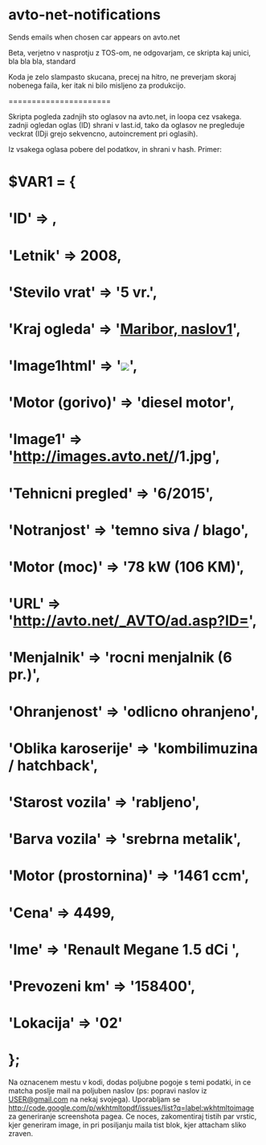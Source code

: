avto-net-notifications
======================

Sends emails when chosen car appears on avto.net 

Beta, verjetno v nasprotju z TOS-om, ne odgovarjam, ce skripta kaj unici, bla bla bla, standard

Koda je zelo slampasto skucana, precej na hitro, ne preverjam skoraj nobenega faila, ker itak ni bilo misljeno za produkcijo. 

======================

Skripta pogleda zadnjih sto oglasov na avto.net, in loopa cez vsakega. zadnji ogledan oglas (ID) shrani v last.id, tako da oglasov ne pregleduje veckrat (IDji grejo sekvencno, autoincrement pri oglasih).


Iz vsakega oglasa pobere del podatkov, in shrani v hash. Primer:

# $VAR1 = {
#           'ID' => <ID>,
#           'Letnik' => 2008,
#           'Stevilo vrat' => '5 vr.',
#           'Kraj ogleda' => '<a  href="ad.asp?ID=<ID>&show=3" target="_self"><b>Maribor, naslov1</b></a>',
#           'Image1html' => '<img src="http://images.avto.net/<ID>/1.jpg">',
#           'Motor (gorivo)' => 'diesel motor',
#           'Image1' => 'http://images.avto.net/<ID>/1.jpg',
#           'Tehnicni pregled' => '6/2015',
#           'Notranjost' => 'temno siva / blago',
#           'Motor (moc)' => '78 kW        (106 KM)',
#           'URL' => 'http://avto.net/_AVTO/ad.asp?ID=<ID>',
#           'Menjalnik' => 'rocni menjalnik (6 pr.)',
#           'Ohranjenost' => 'odlicno ohranjeno',
#           'Oblika karoserije' => 'kombilimuzina / hatchback',
#           'Starost vozila' => 'rabljeno',
#           'Barva vozila' => 'srebrna metalik',
#           'Motor (prostornina)' => '1461 ccm',
#           'Cena' => 4499,
#           'Ime' => 'Renault Megane 1.5 dCi ',
#           'Prevozeni km' => '158400',
#           'Lokacija' => '02'
#         };



Na oznacenem mestu v kodi, dodas poljubne pogoje s temi podatki, in ce matcha poslje mail na poljuben naslov (ps: popravi naslov iz USER@gmail.com na nekaj svojega). Uporabljam se http://code.google.com/p/wkhtmltopdf/issues/list?q=label:wkhtmltoimage za generiranje screenshota pagea. Ce noces, zakomentiraj tistih par vrstic, kjer generiram image, in pri posiljanju maila tist blok, kjer attacham sliko zraven. 